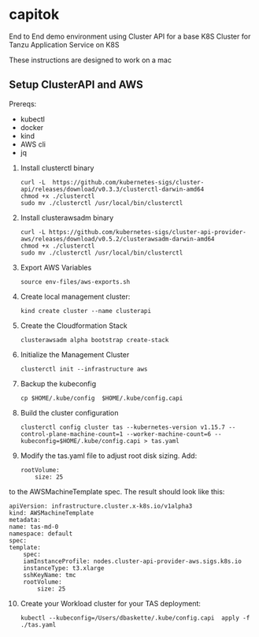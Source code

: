 # capitok
End to End demo environment using Cluster API for a base K8S Cluster for Tanzu Application Service on K8S

These instructions are designed to work on a mac


Setup ClusterAPI and AWS
------------------------

Prereqs:
* kubectl
* docker
* kind
* AWS cli
* jq


1) Install clusterctl binary 
    ```
    curl -L  https://github.com/kubernetes-sigs/cluster-api/releases/download/v0.3.3/clusterctl-darwin-amd64
    chmod +x ./clusterctl
    sudo mv ./clusterctl /usr/local/bin/clusterctl
    ```
2) Install clusterawsadm binary
    ```
    curl -L https://github.com/kubernetes-sigs/cluster-api-provider-aws/releases/download/v0.5.2/clusterawsadm-darwin-amd64
    chmod +x ./clusterctl
    sudo mv ./clusterctl /usr/local/bin/clusterctl
    ```
3) Export AWS Variables
    ```
    source env-files/aws-exports.sh
    ```
4) Create local management cluster:
    ```
    kind create cluster --name clusterapi
    ```
5) Create the Cloudformation Stack
    ```
    clusterawsadm alpha bootstrap create-stack
    ```
6) Initialize the Management Cluster
    ```
    clusterctl init --infrastructure aws
    ```
7) Backup the kubeconfig
    ```
    cp $HOME/.kube/config  $HOME/.kube/config.capi
    ```
8) Build the cluster configuration
    ```
    clusterctl config cluster tas --kubernetes-version v1.15.7 --control-plane-machine-count=1 --worker-machine-count=6 --kubeconfig=$HOME/.kube/config.capi > tas.yaml
    ```
9) Modify the tas.yaml file to adjust root disk sizing.  Add:
    ```
    rootVolume:
        size: 25
to the AWSMachineTemplate spec.  The result should look like this:

    apiVersion: infrastructure.cluster.x-k8s.io/v1alpha3
    kind: AWSMachineTemplate
    metadata:
    name: tas-md-0
    namespace: default
    spec:
    template:
        spec:
        iamInstanceProfile: nodes.cluster-api-provider-aws.sigs.k8s.io
        instanceType: t3.xlarge
        sshKeyName: tmc
        rootVolume:
            size: 25
10) Create your Workload cluster for your TAS deployment:
    ```
    kubectl --kubeconfig=/Users/dbaskette/.kube/config.capi  apply -f ./tas.yaml
    ```



